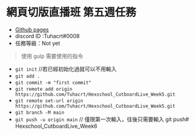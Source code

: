 # 網頁切版直播班 第五週任務

- [Github pages](https://tuhacrt.github.io/Hexschool_CutboardLive_Week5/)
- discord ID :Tuhacrt#0008
- 任務等級：Not yet

> 使用 gulp 需要使用的指令

- `git init`       //若已經初始化過就可以不用輸入
- `git add .`
- `git commit -m "first commit"`
- `git remote add origin https://github.com/Tuhacrt/Hexschool_CutboardLive_Week5.git`
- `git remote set-url origin https://github.com/Tuhacrt/Hexschool_CutboardLive_Week5.git`
- `git branch -M main`
- `git push -u origin main`      // 僅限第一次輸入，往後只需要輸入 git push# Hexschool_CutboardLive_Week6
